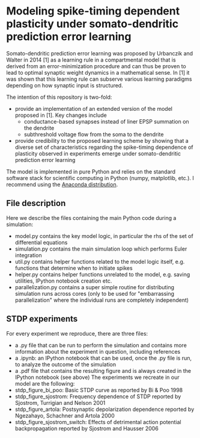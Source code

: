 # Modeling spike-timing dependent plasticity under somato-dendritic prediction error learning

Somato-dendritic prediction error learning was proposed by Urbanczik and Walter in 2014 [1] as a learning rule in a compartmental model that is derived from an error-minimization procedure and can thus be proven to lead to optimal synaptic weight dynamics in a mathematical sense. In [1] it was shown that this learning rule can subserve various learning paradigms depending on how synaptic input is structured. 

The intention of this repository is two-fold:
* provide an implementation of an extended version of the model proposed in [1]. Key changes include
  * conductance-based synapses instead of liner EPSP summation on the dendrite
  * subthreshold voltage flow from the soma to the dendrite
* provide credibility to the proposed learning scheme by showing that a diverse set of characteristics regarding the spike-timing dependence of plasticity observed in experiments emerge under somato-dendritic prediction error learning

The model is implemented in pure Python and relies on the standard software stack for scientific computing in Python (numpy, matplotlib, etc.). I recommend using the [Anaconda distribution](https://store.continuum.io/cshop/anaconda/).

## File description
Here we describe the files containing the main Python code during a simulation:
* model.py contains the key model logic, in particular the rhs of the set of differential equations
* simulation.py contains the main simulation loop which performs Euler integration
* util.py contains helper functions related to the model logic itself, e.g. functions that determine when to initiate spikes
* helper.py contains helper functions unrelated to the model, e.g. saving utilities, IPython notebook creation etc.
* parallelization.py contains a super simple routine for distributing simulation runs across cores (only to be used for "embarrassing parallelization" where the individual runs are completely independent)

## STDP experiments
For every experiment we reproduce, there are three files: 
* a .py file that can be run to perform the simulation and contains more information about the experiment in question, including references
* a .ipynb: an IPython notebook that can be used, once the .py file is run, to analyze the outcome of the simulation
* a .pdf file that contains the resulting figure and is always created in the IPython notebook (see above)
The experiments we recreate in our model are the following:
* stdp_figure_bi_poo: Basic STDP curve as reported by Bi & Poo 1998
* stdp_figure_sjostrom: Frequency dependence of STDP reported by Sjostrom, Turrigian and Nelson 2001
* stdp_figure_artola: Postsynaptic depolarization dependence reported by Ngezahayo, Schachner and Artola 2000
* stdp_figure_sjostrom_switch: Effects of detrimental action potential backpropagation reported by Sjostrom and Hausser 2006

